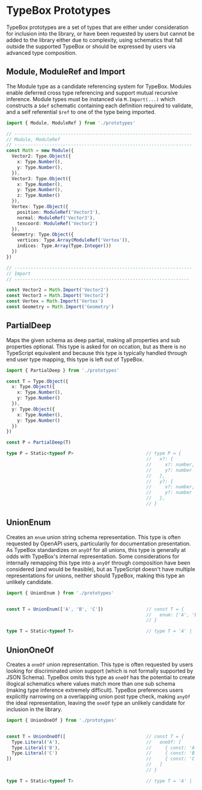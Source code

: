 # TypeBox Prototypes

TypeBox prototypes are a set of types that are either under consideration for inclusion into the library, or have been requested by users but cannot be added to the library either due to complexity, using schematics that fall outside the supported TypeBox or should be expressed by users via advanced type composition.

## Module, ModuleRef and Import 

The Module type as a candidate referencing system for TypeBox. Modules enable deferred cross type referencing and support mutual recursive inference. Module types must be instanced via `M.Import(...)` which constructs a `$def` schematic containing each definition required to validate, and a self referential `$ref` to one of the type being imported.

```typescript
import { Module, ModuleRef } from './prototypes'

// ------------------------------------------------------------------
// Module, ModuleRef
// ------------------------------------------------------------------
const Math = new Module({
  Vector2: Type.Object({
    x: Type.Number(),
    y: Type.Number(),
  }),
  Vector3: Type.Object({
    x: Type.Number(),
    y: Type.Number(),
    z: Type.Number()
  }),
  Vertex: Type.Object({
    position: ModuleRef('Vector3'),
    normal: ModuleRef('Vector3'),
    texcoord: ModuleRef('Vector2')
  }),
  Geometry: Type.Object({
    vertices: Type.Array(ModuleRef('Vertex')),
    indices: Type.Array(Type.Integer())
  })
})

// ------------------------------------------------------------------
// Import
// -----------------------------------------------------------------

const Vector2 = Math.Import('Vector2')
const Vector3 = Math.Import('Vector2')
const Vertex = Math.Import('Vertex')
const Geometry = Math.Import('Geometry')
```

## PartialDeep

Maps the given schema as deep partial, making all properties and sub properties optional. This type is asked for on occation, but as there is no TypeScript equivalent and because this type is typically handled through end user type mapping, this type is left out of TypeBox.

```typescript
import { PartialDeep } from './prototypes'

const T = Type.Object({ 
  x: Type.Object({
    x: Type.Number(),
    y: Type.Number()
  }),
  y: Type.Object({
    x: Type.Number(),
    y: Type.Number()
  })
})

const P = PartialDeep(T)

type P = Static<typeof P>                           // type P = {
                                                    //   x?: {
                                                    //     x?: number,
                                                    //     y?: number
                                                    //   },
                                                    //   y?: {
                                                    //     x?: number,
                                                    //     y?: number
                                                    //   },
                                                    // }
```

## UnionEnum

Creates an `enum` union string schema representation. This type is often requested by OpenAPI users, particularily for documentation presentation. As TypeBox standardizes on `anyOf` for all unions, this type is generally at odds with TypeBox's internal representation. Some considerations for internally remapping this type into a `anyOf` through composition have been considered (and would be feasible), but as TypeScript doesn't have multiple representations for unions, neither should TypeBox, making this type an unlikely candidate.

```typescript
import { UnionEnum } from './prototypes'


const T = UnionEnum(['A', 'B', 'C'])                // const T = {
                                                    //   enum: ['A', 'B', 'C']
                                                    // }

type T = Static<typeof T>                           // type T = 'A' | 'B' | 'C'

```
## UnionOneOf

Creates a `oneOf` union representation. This type is often requested by users looking for discriminated union support (which is not formally supported by JSON Schema). TypeBox omits this type as `oneOf` has the potential to create illogical schematics where values match more than one sub schema (making type inference extremely difficult). TypeBox preferences users explicitly narrowing on a overlapping union post type check, making `anyOf` the ideal representation, leaving the `oneOf` type an unlikely candidate for inclusion in the library.


```typescript
import { UnionOneOf } from './prototypes'


const T = UnionOneOf([                              // const T = {
  Type.Literal('A'),                                //   oneOf: [
  Type.Literal('B'),                                //     { const: 'A' },
  Type.Literal('C')                                 //     { const: 'B' },
])                                                  //     { const: 'C' },
                                                    //   ]
                                                    // }

type T = Static<typeof T>                           // type T = 'A' | 'B' | 'C'

```